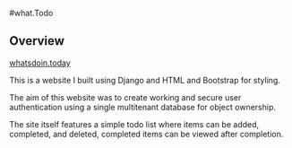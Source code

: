 #what.Todo

## Overview
[whatsdoin.today](https://whatsdoin.today)

This is a website I built using Django and HTML and Bootstrap for styling.  

The aim of this website was to create working and secure user authentication using a single multitenant database for object ownership.  

The site itself features a simple todo list where items can be added, completed, and deleted, completed items can be viewed after completion.  


